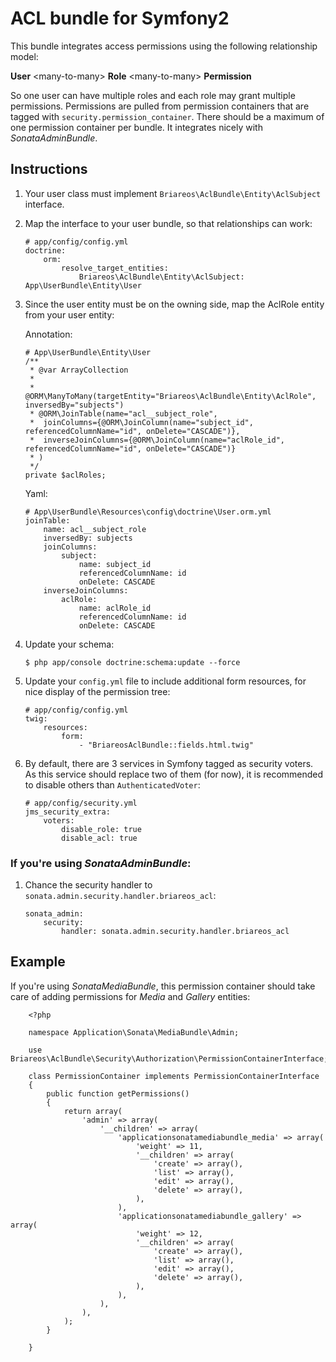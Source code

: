 # ACL bundle for Symfony2

This bundle integrates access permissions using the following relationship model:

**User** \<many-to-many> **Role** \<many-to-many> **Permission**

So one user can have multiple roles and each role may grant multiple permissions. Permissions are pulled from permission
containers that are tagged with `security.permission_container`. There should be a maximum of one permission container
per bundle. It integrates nicely with *SonataAdminBundle*.

## Instructions

1.  Your user class must implement `Briareos\AclBundle\Entity\AclSubject` interface.

1.  Map the interface to your user bundle, so that relationships can work:

        # app/config/config.yml
        doctrine:
            orm:
                resolve_target_entities:
                    Briareos\AclBundle\Entity\AclSubject: App\UserBundle\Entity\User

1.  Since the user entity must be on the owning side, map the AclRole entity from your user entity:

    Annotation:

        # App\UserBundle\Entity\User
        /**
         * @var ArrayCollection
         *
         * @ORM\ManyToMany(targetEntity="Briareos\AclBundle\Entity\AclRole", inversedBy="subjects")
         * @ORM\JoinTable(name="acl__subject_role",
         *  joinColumns={@ORM\JoinColumn(name="subject_id", referencedColumnName="id", onDelete="CASCADE")},
         *  inverseJoinColumns={@ORM\JoinColumn(name="aclRole_id", referencedColumnName="id", onDelete="CASCADE")}
         * )
         */
        private $aclRoles;

    Yaml:

        # App\UserBundle\Resources\config\doctrine\User.orm.yml
        joinTable:
            name: acl__subject_role
            inversedBy: subjects
            joinColumns:
                subject:
                    name: subject_id
                    referencedColumnName: id
                    onDelete: CASCADE
            inverseJoinColumns:
                aclRole:
                    name: aclRole_id
                    referencedColumnName: id
                    onDelete: CASCADE

1.  Update your schema:

        $ php app/console doctrine:schema:update --force

1.  Update your `config.yml` file to include additional form resources, for nice display of the permission tree:

        # app/config/config.yml
        twig:
            resources:
                form:
                    - "BriareosAclBundle::fields.html.twig"

1.  By default, there are 3 services in Symfony tagged as security voters.
    As this service should replace two of them (for now), it is recommended to disable others than `AuthenticatedVoter`:

        # app/config/security.yml
        jms_security_extra:
            voters:
                disable_role: true
                disable_acl: true

### If you're using *SonataAdminBundle*:

1.  Chance the security handler to `sonata.admin.security.handler.briareos_acl`:

        sonata_admin:
            security:
                handler: sonata.admin.security.handler.briareos_acl


## Example

If you're using *SonataMediaBundle*, this permission container should take care of adding permissions for *Media* and *Gallery* entities:

        <?php
        
        namespace Application\Sonata\MediaBundle\Admin;
        
        use Briareos\AclBundle\Security\Authorization\PermissionContainerInterface;
        
        class PermissionContainer implements PermissionContainerInterface
        {
            public function getPermissions()
            {
                return array(
                    'admin' => array(
                        '__children' => array(
                            'applicationsonatamediabundle_media' => array(
                                'weight' => 11,
                                '__children' => array(
                                    'create' => array(),
                                    'list' => array(),
                                    'edit' => array(),
                                    'delete' => array(),
                                ),
                            ),
                            'applicationsonatamediabundle_gallery' => array(
                                'weight' => 12,
                                '__children' => array(
                                    'create' => array(),
                                    'list' => array(),
                                    'edit' => array(),
                                    'delete' => array(),
                                ),
                            ),
                        ),
                    ),
                );
            }
        
        }